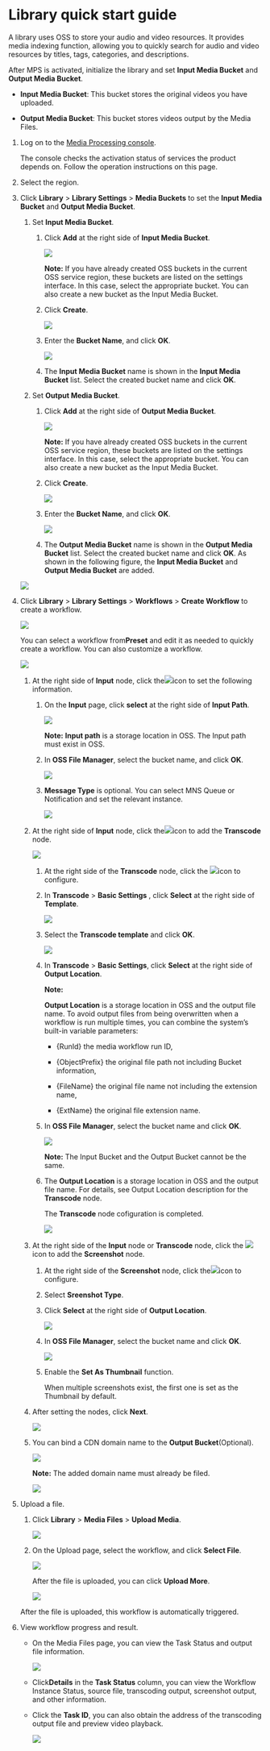 # Library quick start guide

A library uses OSS to store your audio and video resources. It provides media indexing function, allowing you to quickly search for audio and video resources by titles, tags, categories, and descriptions.

After MPS is activated, initialize the library and set **Input Media Bucket** and **Output Media Bucket**.

-   **Input Media Bucket**: This bucket stores the original videos you have uploaded.

-   **Output Media Bucket**: This bucket stores videos output by the Media Files.


1.  Log on to the [Media Processing console](https://mts.console.aliyun.com/?spm=5176.2020520001.0.0.6RsosT#/mts/oss).

    The console checks the activation status of services the product depends on. Follow the operation instructions on this page.

2.  Select the region.
3.  Click **Library** \> **Library Settings** \> **Media Buckets** to set the **Input Media Bucket** and **Output Media Bucket**.

    1.  Set **Input Media Bucket**.
        1.  Click **Add** at the right side of **Input Media Bucket**.

            ![](https://static-aliyun-doc.oss-accelerate.aliyuncs.com/assets/img/11351/15391582149910_en-US.png)

            **Note:** If you have already created OSS buckets in the current OSS service region, these buckets are listed on the settings interface. In this case, select the appropriate bucket. You can also create a new bucket as the Input Media Bucket.

        2.  Click **Create**.

            ![](https://static-aliyun-doc.oss-accelerate.aliyuncs.com/assets/img/11351/15391582149911_en-US.png)

        3.  Enter the **Bucket Name**, and click **OK**.

            ![](https://static-aliyun-doc.oss-accelerate.aliyuncs.com/assets/img/11351/15391582149912_en-US.png)

        4.  The **Input Media Bucket** name is shown in the **Input Media Bucket** list. Select the created bucket name and click **OK**.
    2.  Set **Output Media Bucket**.
        1.  Click **Add** at the right side of **Output Media Bucket**.

            ![](https://static-aliyun-doc.oss-accelerate.aliyuncs.com/assets/img/11351/15391582149913_en-US.png)

            **Note:** If you have already created OSS buckets in the current OSS service region, these buckets are listed on the settings interface. In this case, select the appropriate bucket. You can also create a new bucket as the Input Media Bucket.

        2.  Click **Create**.

            ![](https://static-aliyun-doc.oss-accelerate.aliyuncs.com/assets/img/11351/15391582149914_en-US.png)

        3.  Enter the **Bucket Name**, and click **OK**.

            ![](https://static-aliyun-doc.oss-accelerate.aliyuncs.com/assets/img/11351/15391582149915_en-US.png)

        4.  The **Output Media Bucket** name is shown in the **Output Media Bucket** list. Select the created bucket name and click **OK**.
    As shown in the following figure, the **Input Media Bucket** and **Output Media Bucket** are added.

    ![](https://static-aliyun-doc.oss-accelerate.aliyuncs.com/assets/img/11351/15391582099961_en-US.png)

4.  Click **Library** \> **Library Settings** \> **Workflows** \> **Create Workflow** to create a workflow.

    ![](https://static-aliyun-doc.oss-accelerate.aliyuncs.com/assets/img/11351/15391582099919_en-US.png)

    You can select a workflow from**Preset** and edit it as needed to quickly create a workflow. You can also customize a workflow.

    ![](https://static-aliyun-doc.oss-accelerate.aliyuncs.com/assets/img/11351/15391582149920_en-US.png)

    1.  At the right side of **Input** node, click the![](https://static-aliyun-doc.oss-accelerate.aliyuncs.com/assets/img/11351/15391582159922_en-US.png)icon to set the following information.
        1.  On the **Input** page, click **select** at the right side of **Input Path**.

            ![](https://static-aliyun-doc.oss-accelerate.aliyuncs.com/assets/img/11351/15391582149924_en-US.png)

            **Note:** **Input path** is a storage location in OSS. The Input path must exist in OSS.

        2.  In **OSS File Manager**, select the bucket name, and click **OK**.

            ![](https://static-aliyun-doc.oss-accelerate.aliyuncs.com/assets/img/11351/15391582149925_en-US.png)

        3.  **Message Type** is optional. You can select MNS Queue or Notification and set the relevant instance.

            ![](https://static-aliyun-doc.oss-accelerate.aliyuncs.com/assets/img/11351/15391582149926_en-US.png)

    2.  At the right side of **Input** node, click the![](https://static-aliyun-doc.oss-accelerate.aliyuncs.com/assets/img/11351/15391582159927_en-US.png)icon to add the **Transcode** node.

        ![](https://static-aliyun-doc.oss-accelerate.aliyuncs.com/assets/img/11351/15391582149928_en-US.png)

        1.  At the right side of the **Transcode** node, click the ![](https://static-aliyun-doc.oss-accelerate.aliyuncs.com/assets/img/11351/15391582159922_en-US.png)icon to configure.
        2.  In **Transcode** \> **Basic Settings** , click **Select** at the right side of **Template**.

            ![](https://static-aliyun-doc.oss-accelerate.aliyuncs.com/assets/img/11351/15391582159929_en-US.png)

        3.  Select the **Transcode template** and click **OK**.

            ![](https://static-aliyun-doc.oss-accelerate.aliyuncs.com/assets/img/11351/15391582159930_en-US.png)

        4.  In **Transcode** \> **Basic Settings**, click **Select** at the right side of **Output Location**.

            **Note:**

            **Output Location** is a storage location in OSS and the output file name. To avoid output files from being overwritten when a workflow is run multiple times, you can combine the system’s built-in variable parameters:

            -   \{RunId\} the media workflow run ID,

            -   \{ObjectPrefix\} the original file path not including Bucket information,

            -   \{FileName\} the original file name not including the extension name,

            -   \{ExtName\} the original file extension name.

        5.  In **OSS File Manager**, select the bucket name and click **OK**.

            ![](https://static-aliyun-doc.oss-accelerate.aliyuncs.com/assets/img/11351/15391582159931_en-US.png)

            **Note:** The Input Bucket and the Output Bucket cannot be the same.

        6.  The **Output Location** is a storage location in OSS and the output file name. For details, see Output Location description for the **Transcode** node.

            The **Transcode** node cofiguration is completed.

            ![](https://static-aliyun-doc.oss-accelerate.aliyuncs.com/assets/img/11351/15391582159932_en-US.png)

    3.  At the right side of the **Input** node or **Transcode** node, click the ![](https://static-aliyun-doc.oss-accelerate.aliyuncs.com/assets/img/11351/15391582159927_en-US.png)icon to add the **Screenshot** node.
        1.  At the right side of the **Screenshot** node, click the![](https://static-aliyun-doc.oss-accelerate.aliyuncs.com/assets/img/11351/15391582159922_en-US.png)icon to configure.
        2.  Select **Sreenshot Type**.
        3.  Click **Select** at the right side of **Output Location**.

            ![](https://static-aliyun-doc.oss-accelerate.aliyuncs.com/assets/img/11351/15391582159933_en-US.png)

        4.  In **OSS File Manager**, select the bucket name and click **OK**.

            ![](https://static-aliyun-doc.oss-accelerate.aliyuncs.com/assets/img/11351/15391582159934_en-US.png)

        5.  Enable the **Set As Thumbnail** function.

            When multiple screenshots exist, the first one is set as the Thumbnail by default.

    4.  After setting the nodes, click **Next**.

        ![](https://static-aliyun-doc.oss-accelerate.aliyuncs.com/assets/img/11351/15391582159944_en-US.png)

    5.  You can bind a CDN domain name to the **Output Bucket**\(Optional\).

        ![](https://static-aliyun-doc.oss-accelerate.aliyuncs.com/assets/img/11351/15391582159945_en-US.png)

        **Note:** The added domain name must already be filed.

        ![](https://static-aliyun-doc.oss-accelerate.aliyuncs.com/assets/img/11351/15391582159946_en-US.png)

5.  Upload a file.

    1.  Click **Library** \> **Media Files** \> **Upload Media**.

        ![](https://static-aliyun-doc.oss-accelerate.aliyuncs.com/assets/img/11351/15391582109948_en-US.png)

    2.  On the Upload page, select the workflow, and click **Select File**.

        ![](https://static-aliyun-doc.oss-accelerate.aliyuncs.com/assets/img/11351/15391582169949_en-US.png)

        After the file is uploaded, you can click **Upload More**.

        ![](https://static-aliyun-doc.oss-accelerate.aliyuncs.com/assets/img/11351/15391582169952_en-US.png)

    After the file is uploaded, this workflow is automatically triggered.

6.  View workflow progress and result.
    -   On the Media Files page, you can view the Task Status and output file information.

        ![](https://static-aliyun-doc.oss-accelerate.aliyuncs.com/assets/img/11351/15391582119954_en-US.png)

    -   Click**Details** in the **Task Status** column, you can view the Workflow Instance Status, source file, transcoding output, screenshot output, and other information.
    -   Click the **Task ID**, you can also obtain the address of the transcoding output file and preview video playback.

        ![](https://static-aliyun-doc.oss-accelerate.aliyuncs.com/assets/img/11351/15391582169955_en-US.png)


